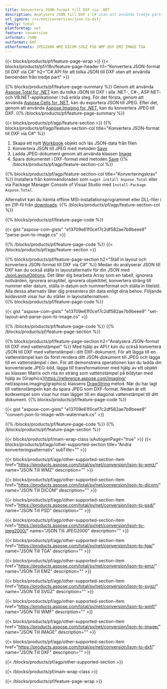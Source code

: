 ```yaml
---
title: Konvertera JSON-format till DXF via .NET
description: Analysera JSON till DXF i C# utan att använda tredje parts beroenden
url_ignore: /sv/net/conversion/json-to-dxf/
family: total
platformtag: net
feature: conversion
informat: JSON
outformat: DXF
otherformats: JPEG2000 WMZ DICOM SVGZ PSD WMF DXF EMZ IMAGE TGA
---
```

{{< blocks/products/pf/feature-page-wrap >}}
{{< blocks/products/pf/i18n/feature-page-header h1="Konvertera JSON-format till DXF via C#" h2="C# API för att tolka JSON till DXF utan att använda beroenden från tredje part" >}}

{{% blocks/products/pf/feature-page-summary %}}
Genom att använda [Aspose.Total for .NET](https://products.aspose.com/total/net/) kan du tolka JSON till DXF i alla .NET-, C#-, ASP.NET- och VB.NET-applikationer i två enkla steg. För det första, genom att använda [Aspose.Cells for .NET](https://products.aspose.com/cells/net/), kan du exportera JSON till JPEG. Efter det, genom att använda [Aspose.Imaging for .NET](https://products.aspose.com/imaging/net/), kan du konvertera JPEG till DXF.
{{% /blocks/products/pf/feature-page-summary  %}}

{{< blocks/products/pf/agp/feature-section >}}
{{% blocks/products/pf/agp/feature-section-col title="Konvertera JSON-format till DXF via C#" %}}
1. Skapa ett nytt [Workbook](https://reference.aspose.com/cells/net/aspose.cells/workbook) objekt och läs JSON-data från filen
2. Konvertera JSON till JPEG med metoden [Save](https://reference.aspose.com/cells/net/aspose.cells.workbook/save/methods/4)
3. Ladda JPEG-dokument genom att använda klassen [Image](https://reference.aspose.com/imaging/net/aspose.imaging/image)
4. Spara dokumentet i DXF-format med metoden [Save](https://reference.aspose.com/imaging/net/aspose.imaging.image/save/methods/4)
{{% /blocks/products/pf/agp/feature-section-col %}}

{{% blocks/products/pf/agp/feature-section-col title="Konverteringskrav" %}}
Installera från kommandoraden som ```nuget install Aspose.Total``` eller via Package Manager Console of Visual Studio med ```Install-Package Aspose.Total```.

Alternativt kan du hämta offline MSI-installationsprogrammet eller DLL-filer i en ZIP-fil från [downloads](https://releases.aspose.comtotal/net).
{{% /blocks/products/pf/agp/feature-section-col %}}

{{% blocks/products/pf/feature-page-code %}}

{{< gist "aspose-com-gists" "e13709e61f0cef7c2df582ae7b9beee9" "parse-json-to-image.cs" >}}


{{% /blocks/products/pf/feature-page-code %}}
{{< /blocks/products/pf/agp/feature-section >}}

{{% blocks/products/pf/feature-page-section  h2="Ställ in layout och konvertera JSON-format till DXF via C#" %}}
Medan du analyserar JSON till DXF kan du också ställa in layoutalternativ för din JSON med [JsonLayoutOptions](https://reference.aspose.com/cells/net/aspose.cells.utility/jsonlayoutoptions). Det låter dig bearbeta Array som en tabell, ignorera nollvärden, ignorera arraytitel, ignorera objekttitel, konvertera sträng till nummer eller datum, ställa in datum och nummerformat och ställa in titelstil. Alla dessa alternativ låter dig presentera din data enligt dina behov. Följande kodavsnitt visar hur du ställer in layoutalternativen.  
{{% blocks/products/pf/feature-page-code %}}

{{< gist "aspose-com-gists" "e13709e61f0cef7c2df582ae7b9beee9" "set-layout-and-parse-json-to-image.cs" >}}

{{% /blocks/products/pf/feature-page-code  %}}
{{% /blocks/products/pf/feature-page-section %}}

{{% blocks/products/pf/feature-page-section  h2="Analysera JSON-format till DXF med vattenstämpel" %}}
Med hjälp av API:t kan du också konvertera JSON till DXF med vattenstämpel i ditt DXF-dokument. För att lägga till en vattenstämpel kan du först rendera ditt JSON-dokument till JPEG och lägga till en vattenstämpel i den. För att demonstrera operationen kan du ladda din konverterade JPEG-bild, lägga till transformationer med hjälp av ett objekt av klassen Matrix och rita en sträng som vattenstämpel på bildytan med hjälp av [Graphics](https://reference.aspose.com/imaging/ net/aspose.imaging/graphics) klassens [DrawString](https://reference.aspose.com/imaging/net/aspose.imaging/graphics/methods/drawstring) metod. När du har lagt till vattenstämpeln kan du spara JPEG som DXF-format. Nedan är ett kodexempel som visar hur man lägger till en diagonal vattenstämpel till ditt dokument. 
{{% blocks/products/pf/feature-page-code %}}

{{< gist "aspose-com-gists" "e13709e61f0cef7c2df582ae7b9beee9" "convert-json-to-image-with-watermark.cs" >}}

{{% /blocks/products/pf/feature-page-code  %}}
{{% /blocks/products/pf/feature-page-section %}}

{{< blocks/products/pf/main-wrap-class isAutogenPage="true" >}}
{{< blocks/products/pf/agp/other-supported-section title="Andra konverteringsalternativ" subTitle="" >}}

{{< blocks/products/pf/agp/other-supported-section-item href="https://products.aspose.com/total/sv/net/conversion/json-to-wmz/" name="JSON Till WMZ" description="" >}}

{{< blocks/products/pf/agp/other-supported-section-item href="https://products.aspose.com/total/sv/net/conversion/json-to-dicom/" name="JSON Till DICOM" description="" >}}

{{< blocks/products/pf/agp/other-supported-section-item href="https://products.aspose.com/total/sv/net/conversion/json-to-psd/" name="JSON Till PSD" description="" >}}

{{< blocks/products/pf/agp/other-supported-section-item href="https://products.aspose.com/total/sv/net/conversion/json-to-jpeg2000/" name="JSON Till JPEG2000" description="" >}}

{{< blocks/products/pf/agp/other-supported-section-item href="https://products.aspose.com/total/sv/net/conversion/json-to-tga/" name="JSON Till TGA" description="" >}}

{{< blocks/products/pf/agp/other-supported-section-item href="https://products.aspose.com/total/sv/net/conversion/json-to-emz/" name="JSON Till EMZ" description="" >}}

{{< blocks/products/pf/agp/other-supported-section-item href="https://products.aspose.com/total/sv/net/conversion/json-to-svgz/" name="JSON Till SVGZ" description="" >}}

{{< blocks/products/pf/agp/other-supported-section-item href="https://products.aspose.com/total/sv/net/conversion/json-to-wmf/" name="JSON Till WMF" description="" >}}

{{< blocks/products/pf/agp/other-supported-section-item href="https://products.aspose.com/total/sv/net/conversion/json-to-image/" name="JSON Till IMAGE" description="" >}}

{{< blocks/products/pf/agp/other-supported-section-item href="https://products.aspose.com/total/sv/net/conversion/json-to-dxf/" name="JSON Till DXF" description="" >}}



{{< /blocks/products/pf/agp/other-supported-section >}}

{{< /blocks/products/pf/main-wrap-class >}}

{{< /blocks/products/pf/feature-page-wrap >}}